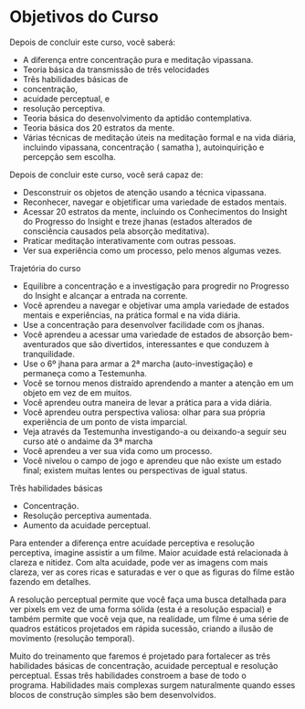# Objetivos do Curso

Depois de concluir este curso, você saberá:

* A diferença entre concentração pura e meditação vipassana.
* Teoria básica da transmissão de três velocidades
* Três habilidades básicas de
* concentração,
* acuidade perceptual, e
* resolução perceptiva.
* Teoria básica do desenvolvimento da aptidão contemplativa.
* Teoria básica dos 20 estratos da mente.
* Várias técnicas de meditação úteis na meditação formal e na vida diária, incluindo vipassana, concentração ( samatha ), autoinquirição e percepção sem escolha.

Depois de concluir este curso, você será capaz de:

* Desconstruir os objetos de atenção usando a técnica vipassana.
* Reconhecer, navegar e objetificar uma variedade de estados mentais.
* Acessar 20 estratos da mente, incluindo os Conhecimentos do Insight do Progresso do Insight e treze jhanas (estados alterados de consciência causados ​​pela absorção meditativa).
* Praticar meditação interativamente com outras pessoas.
* Ver sua experiência como um processo, pelo menos algumas vezes.

Trajetória do curso

* Equilibre a concentração e a investigação para progredir no Progresso do Insight e alcançar a entrada na corrente.
* Você aprendeu a navegar e objetivar uma ampla variedade de estados mentais e experiências, na prática formal e na vida diária.
* Use a concentração para desenvolver facilidade com os jhanas.
* Você aprendeu a acessar uma variedade de estados de absorção bem-aventurados que são divertidos, interessantes e que conduzem à tranquilidade.
* Use o 6º jhana para armar a 2ª marcha (auto-investigação) e permaneça como a Testemunha.
* Você se tornou menos distraído aprendendo a manter a atenção em um objeto em vez de em muitos.
* Você aprendeu outra maneira de levar a prática para a vida diária.
* Você aprendeu outra perspectiva valiosa: olhar para sua própria experiência de um ponto de vista imparcial.
* Veja através da Testemunha investigando-a ou deixando-a seguir seu curso até o andaime da 3ª marcha
* Você aprendeu a ver sua vida como um processo.
* Você nivelou o campo de jogo e aprendeu que não existe um estado final; existem muitas lentes ou perspectivas de igual status.

Três habilidades básicas

* Concentração.
* Resolução perceptiva aumentada.
* Aumento da acuidade perceptual.

Para entender a diferença entre acuidade perceptiva e resolução perceptiva, imagine assistir a um filme. Maior acuidade está relacionada à clareza e nitidez. Com alta acuidade, pode ver as imagens com mais clareza, ver as cores ricas e saturadas e ver o que as figuras do filme estão fazendo em detalhes.

A resolução perceptual permite que você faça uma busca detalhada para ver pixels em vez de uma forma sólida (esta é a resolução espacial) e também permite que você veja que, na realidade, um filme é uma série de quadros estáticos projetados em rápida sucessão, criando a ilusão de movimento (resolução temporal).

Muito do treinamento que faremos é projetado para fortalecer as três habilidades básicas de concentração, acuidade perceptual e resolução perceptual. Essas três habilidades constroem a base de todo o programa. Habilidades mais complexas surgem naturalmente quando esses blocos de construção simples são bem desenvolvidos.